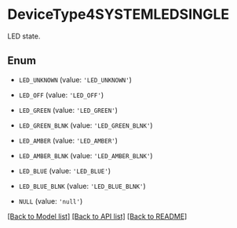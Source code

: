 # DeviceType4SYSTEMLEDSINGLE

LED state.

## Enum

* `LED_UNKNOWN` (value: `'LED_UNKNOWN'`)

* `LED_OFF` (value: `'LED_OFF'`)

* `LED_GREEN` (value: `'LED_GREEN'`)

* `LED_GREEN_BLNK` (value: `'LED_GREEN_BLNK'`)

* `LED_AMBER` (value: `'LED_AMBER'`)

* `LED_AMBER_BLNK` (value: `'LED_AMBER_BLNK'`)

* `LED_BLUE` (value: `'LED_BLUE'`)

* `LED_BLUE_BLNK` (value: `'LED_BLUE_BLNK'`)

* `NULL` (value: `'null'`)

[[Back to Model list]](../README.md#documentation-for-models) [[Back to API list]](../README.md#documentation-for-api-endpoints) [[Back to README]](../README.md)


